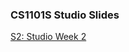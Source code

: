 <!-- # petermonky.github.io -->

### CS1101S Studio Slides

[S2: Studio Week 2](https://petermonky.github.io/slides/cs1101s/s2/)
